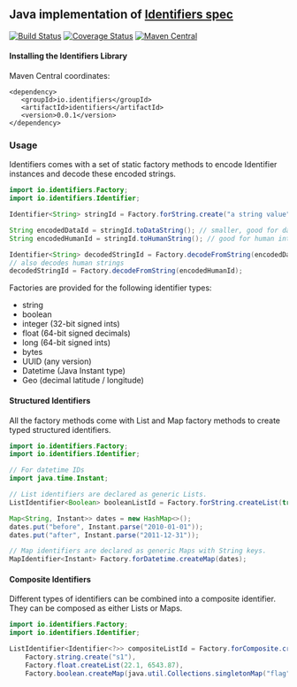 ## Java implementation of [Identifiers spec](https://github.com/Identifiers/spec)

[![Build Status](https://travis-ci.org/Identifiers/identifiers-java.svg?branch=master)](https://travis-ci.org/Identifiers/identifiers-java)
[![Coverage Status](https://coveralls.io/repos/github/Identifiers/identifiers-java/badge.svg?branch=master)](https://coveralls.io/github/Identifiers/identifiers-java?branch=master)
[![Maven Central](https://img.shields.io/maven-central/v/io.identifiers/identifiers.svg?label=Maven%20Central)](https://search.maven.org/search?q=g:%22io.identifiers%22%20AND%20a:%22identifiers%22)

#### Installing the Identifiers Library

Maven Central coordinates:

```
<dependency>
   <groupId>io.identifiers</groupId>
   <artifactId>identifiers</artifactId>
   <version>0.0.1</version>
</dependency>
```

### Usage

Identifiers comes with a set of static factory methods to encode Identifier instances and decode these encoded strings.

```java
import io.identifiers.Factory;
import io.identifiers.Identifier;

Identifier<String> stringId = Factory.forString.create("a string value");

String encodedDataId = stringId.toDataString(); // smaller, good for data storage and transmission
String encodedHumanId = stringId.toHumanString(); // good for human interaction like emails and URLs

Identifier<String> decodedStringId = Factory.decodeFromString(encodedDataId);
// also decodes human strings
decodedStringId = Factory.decodeFromString(encodedHumanId);
```

Factories are provided for the following identifier types:

* string
* boolean
* integer (32-bit signed ints)
* float (64-bit signed decimals)
* long (64-bit signed ints)
* bytes
* UUID (any version)
* Datetime (Java Instant type)
* Geo (decimal latitude / longitude)

#### Structured Identifiers
All the factory methods come with List and Map factory methods to create typed structured identifiers.

```java
import io.identifiers.Factory;
import io.identifiers.Identifier;

// For datetime IDs
import java.time.Instant;

// List identifiers are declared as generic Lists.
ListIdentifier<Boolean> booleanListId = Factory.forString.createList(true, false);

Map<String, Instant>> dates = new HashMap<>();
dates.put("before", Instant.parse("2010-01-01"));
dates.put("after", Instant.parse("2011-12-31"));

// Map identifiers are declared as generic Maps with String keys.
MapIdentifier<Instant> Factory.forDatetime.createMap(dates);
```

#### Composite Identifiers

Different types of identifiers can be combined into a composite identifier. They can be composed as either Lists or Maps.

```java
import io.identifiers.Factory;
import io.identifiers.Identifier;

ListIdentifier<Identifier<?>> compositeListId = Factory.forComposite.createList(
	Factory.string.create("s1"),
	Factory.float.createList(22.1, 6543.87),
	Factory.boolean.createMap(java.util.Collections.singletonMap("flag", true)));
```